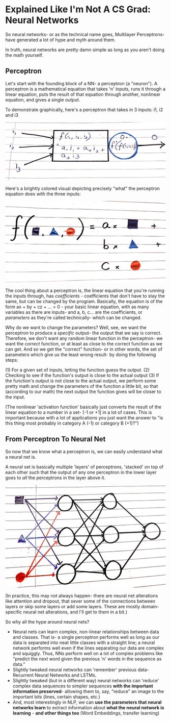 # Explained Like I'm Not A CS Grad: Neural Networks

So neural networks- or as the technical name goes, Multilayer Perceptrons- have generated a lot of hype and myth around them.

In truth, neural networks are pretty damn simple as long as you aren't doing the math yourself.

## Perceptron

Let's start with the founding block of a NN- a perceptron (a "neuron"). A perceptron is a mathematical equation that takes 'n' inputs, runs it through a linear equation, puts the result of that equation through another, nonlinear equation, and gives a single output.

To demonstrate graphically, here's a perceptron that takes in 3 inputs: i1, i2 and i3

![perceptron](perceptron_illustration.jpg)

Here's a brightly colored visual depicting precisely "what" the perceptron equation does with the three inputs:

![perceptron equation](perceptron_equation_3_inputs.jpg)

The cool thing about a perceptron is, the linear equation that you're running the inputs through, has _coefficients_ - coefficients that don't have to stay the same, but can be changed by the program. Basically, the equation is of the form ax + by + cz + ... = 0 - your basic linear equation, with as many variables as there are inputs- and a, b, c... are the coefficients, or _parameters_ as they're called technically- which can be changed.

Why do we want to change the parameters? Well, see, we want the perceptron to produce a _specific_ output- the output that we say is correct. Therefore, we don't want any random linear function in the perceptron- we want the _correct_ function, or at least as close to the correct function as we can get. And so we get the "correct" function- or in other words, the set of parameters which give us the least wrong result- by doing the following steps:

(1) For a given set of inputs, letting the function guess the output.
(2) Checking to see if the function's output is close to the actual output
(3) If the function's output is not close to the actual output, we perform some pretty math and change the parameters of the function a little bit, so that (according to our math) the next output the function gives will be closer to the input.

(The nonlinear 'activation function' basically just converts the result of the linear equation to a number in a set- [-1 or +1] in a lot of cases. This is important because with a lot of applications you just want the answer to "is this thing most probably in category A (-1) or category B (+1)?")

## From Perceptron To Neural Net

So now that we know what a perceptron is, we can easily understand what a neural net is. 

A neural set is basically multiple 'layers' of perceptrons, 'stacked' on top of each other such that the output of any one perceptron in the lower layer goes to _all_ the perceptrons in the layer above it.

![multilayer perceptron](mlp_illustration.jpg)

(In practice, this may not always happen- there are neural net alterations like attention and dropout, that sever some of the connections between layers or skip some layers or add some layers. These are mostly domain-specific neural net alterations, and I'll get to them in a bit.)

So why all the hype around neural nets?

- Neural nets can learn complex, non-linear relationships between data and classes. That is- a single perceptron performs well as long as our data is separated into neat little classes with a straight line; a neural network performs well even if the lines separating our data are complex and squiggly. Thus, NNs perform well on a lot of complex problems like "predict the next word given the previous 'n' words in the sequence as data."
- Slightly tweaked neural networks can 'remember' previous data- Recurrent Neural Networks and LSTMs. 
- Slightly tweaked (but in a different way) neural networks can 'reduce' complex data sequences to simpler sequences **with the important information preserved**- allowing them to, say, "reduce" an image to the important bits (lines, certain shapes, etc.)
- And, most interestingly in NLP, we can **use the parameters that neural networks learn** to extract information about **what the neural network is learning** - **and other things too** (Word Embeddings, transfer learning)




